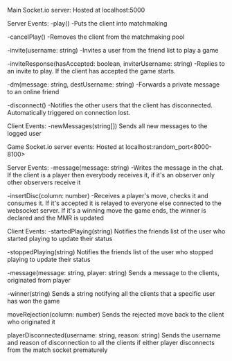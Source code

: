 Main Socket.io server:
Hosted at localhost:5000

Server Events:
-play()
  -Puts the client into matchmaking

-cancelPlay()
  -Removes the client from the matchmaking pool

-invite(username: string)
  -Invites a user from the friend list to play a game

-inviteResponse(hasAccepted: boolean, inviterUsername: string)
  -Replies to an invite to play. If the client has accepted the game starts.

-dm(message: string, destUsername: string)
  -Forwards a private message to an online friend

-disconnect()
  -Notifies the other users that the client has disconnected. Automatically triggered on connection lost.

Client Events:
-newMessages(string[])
  Sends all new messages to the logged user

Game Socket.io server events:
Hosted at localhost:random_port<8000-8100>

Server Events:
-message(message: string)
  -Writes the message in the chat. If the client is a player then everybody receives it, if it's an observer only other observers receive it

-insertDisc(column: number)
  -Receives a player's move, checks it and consumes it. If it's accepted it is relayed to everyone else connected to the websocket server. If it's a winning move the game ends, the winner is declared and the MMR is updated

Client Events:
-startedPlaying(string)
  Notifies the friends list of the user who started playing to update their status

-stoppedPlaying(string)
  Notifies the friends list of the user who stopped playing to update their status

-message(message: string, player: string)
  Sends a message to the clients, originated from player

-winner(string)
  Sends a string notifying all the clients that a specific user has won the game

moveRejection(column: number)
  Sends the rejected move back to the client who originated it

playerDisconnected(username: string, reason: string)
  Sends the username and reason of disconnection to all the clients if either player disconnects from the match socket prematurely